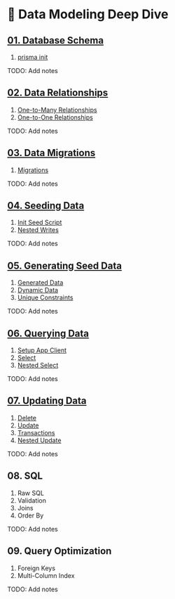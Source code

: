 # 💾 Data Modeling Deep Dive

## [01. Database Schema](./01.schema/)

1. [prisma init](./01.schema/01.init/)

TODO: Add notes

## [02. Data Relationships](./02.relationships/`)

1. [One-to-Many Relationships](./02.relationships/01.one-to-many/)
2. [One-to-One Relationships](./02.relationships/02.one-to-one/)

TODO: Add notes

## [03. Data Migrations](./03.migrations/)

1. [Migrations](./03.migrations/01.migrations/)

TODO: Add notes

## [04. Seeding Data](./04.seed/)

1. [Init Seed Script](./04.seed/01.init/)
2. [Nested Writes](./04.seed/02.nested/)

TODO: Add notes

## [05. Generating Seed Data](./05.generated/)

1. [Generated Data](./05.generated/01.generated/)
2. [Dynamic Data](./05.generated/02.dynamic/)
3. [Unique Constraints](./05.generated/03.unique/)

TODO: Add notes

## [06. Querying Data](./06.querying/)

1. [Setup App Client](./06.querying/01.client/)
2. [Select](./06.querying/02.select/)
3. [Nested Select](./06.querying/03.nested-select/)

TODO: Add notes

## [07. Updating Data](./07.updating/)

1. [Delete](./07.updating/01.delete/)
2. [Update](./07.updating/02.update/)
3. [Transactions](./07.updating/03.transactions/)
4. [Nested Update](./07.updating/04.nested/)

TODO: Add notes

## 08. SQL

1. Raw SQL
2. Validation
3. Joins
4. Order By

TODO: Add notes

## 09. Query Optimization

1.  Foreign Keys
2.  Multi-Column Index

TODO: Add notes
